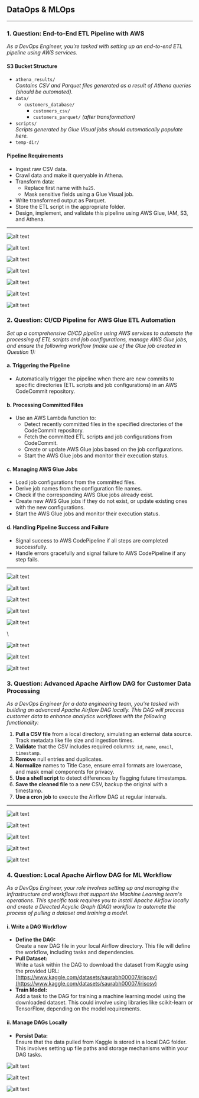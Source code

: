 ## DataOps & MLOps

---

### 1. **Question:** End-to-End ETL Pipeline with AWS

_As a DevOps Engineer, you’re tasked with setting up an end-to-end ETL pipeline using AWS services._

#### **S3 Bucket Structure**
- `athena_results/`  
  _Contains CSV and Parquet files generated as a result of Athena queries (should be automated)._
- `data/`
  - `customers_database/`
    - `customers_csv/`
    - `customers_parquet/` _(after transformation)_
- `scripts/`  
  _Scripts generated by Glue Visual jobs should automatically populate here._
- `temp-dir/`


#### **Pipeline Requirements**
- Ingest raw CSV data.
- Crawl data and make it queryable in Athena.
- Transform data:  
  - Replace first name with `hu25`.
  - Mask sensitive fields using a Glue Visual job.
- Write transformed output as Parquet.
- Store the ETL script in the appropriate folder.
- Design, implement, and validate this pipeline using AWS Glue, IAM, S3, and Athena.

---

![alt text](image.png)

![alt text](image-1.png)

![alt text](image-2.png)

![alt text](image-3.png)

![alt text](image-4.png)


![alt text](image-5.png)

![alt text](image-6.png)



### 2. **Question:** CI/CD Pipeline for AWS Glue ETL Automation

_Set up a comprehensive CI/CD pipeline using AWS services to automate the processing of ETL scripts and job configurations, manage AWS Glue jobs, and ensure the following workflow (make use of the Glue job created in Question 1):_

#### a. **Triggering the Pipeline**
- Automatically trigger the pipeline when there are new commits to specific directories (ETL scripts and job configurations) in an AWS CodeCommit repository.

#### b. **Processing Committed Files**
- Use an AWS Lambda function to:
  - Detect recently committed files in the specified directories of the CodeCommit repository.
  - Fetch the committed ETL scripts and job configurations from CodeCommit.
  - Create or update AWS Glue jobs based on the job configurations.
  - Start the AWS Glue jobs and monitor their execution status.

#### c. **Managing AWS Glue Jobs**
- Load job configurations from the committed files.
- Derive job names from the configuration file names.
- Check if the corresponding AWS Glue jobs already exist.
- Create new AWS Glue jobs if they do not exist, or update existing ones with the new configurations.
- Start the AWS Glue jobs and monitor their execution status.

#### d. **Handling Pipeline Success and Failure**
- Signal success to AWS CodePipeline if all steps are completed successfully.
- Handle errors gracefully and signal failure to AWS CodePipeline if any step fails.

---

![alt text](image-7.png)

![alt text](image-8.png)

![alt text](image-9.png)

![alt text](image-14.png)

![alt text](image-10.png)

<!-- ![alt text](image-11.png) -->\
![alt text](image-23.png)


![alt text](image-12.png)

![alt text](image-13.png)


### 3. **Question:** Advanced Apache Airflow DAG for Customer Data Processing

_As a DevOps Engineer for a data engineering team, you're tasked with building an advanced Apache Airflow DAG locally. This DAG will process customer data to enhance analytics workflows with the following functionality:_

1. **Pull a CSV file** from a local directory, simulating an external data source. Track metadata like file size and ingestion times.
2. **Validate** that the CSV includes required columns: `id`, `name`, `email`, `timestamp`.
3. **Remove** null entries and duplicates.
4. **Normalize** names to Title Case, ensure email formats are lowercase, and mask email components for privacy.
5. **Use a shell script** to detect differences by flagging future timestamps.
6. **Save the cleaned file** to a new CSV, backup the original with a timestamp.
7. **Use a cron job** to execute the Airflow DAG at regular intervals.

---

![alt text](image-16.png)

![alt text](image-17.png)

![alt text](image-18.png)

![alt text](image-15.png)

![alt text](image-19.png)

### 4. **Question:** Local Apache Airflow DAG for ML Workflow

_As a DevOps Engineer, your role involves setting up and managing the infrastructure and workflows that support the Machine Learning team's operations. This specific task requires you to install Apache Airflow locally and create a Directed Acyclic Graph (DAG) workflow to automate the process of pulling a dataset and training a model._

#### i. **Write a DAG Workflow**
- **Define the DAG:**  
  Create a new DAG file in your local Airflow directory. This file will define the workflow, including tasks and dependencies.
- **Pull Dataset:**  
  Write a task within the DAG to download the dataset from Kaggle using the provided URL:  
  [https://www.kaggle.com/datasets/saurabh00007/iriscsv](https://www.kaggle.com/datasets/saurabh00007/iriscsv)
- **Train Model:**  
  Add a task to the DAG for training a machine learning model using the downloaded dataset. This could involve using libraries like scikit-learn or TensorFlow, depending on the model requirements.

#### ii. **Manage DAGs Locally**
- **Persist Data:**  
  Ensure that the data pulled from Kaggle is stored in a local DAG folder. This involves setting up file paths and storage mechanisms within your DAG tasks.


![alt text](image-20.png)

![alt text](image-21.png)

![alt text](image-22.png)

